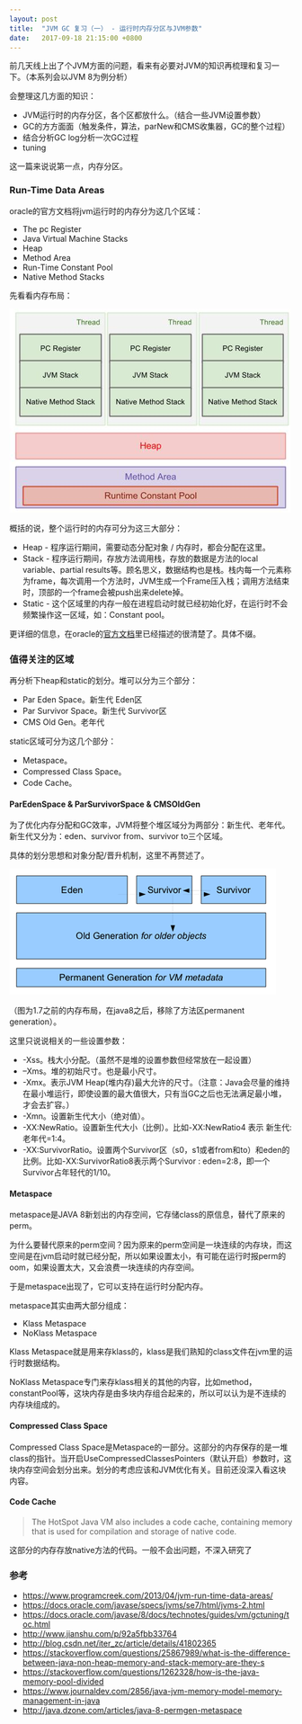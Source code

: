 ```yaml
---
layout: post
title:  "JVM GC 复习（一） - 运行时内存分区与JVM参数"
date:   2017-09-18 21:15:00 +0800
---
```


前几天线上出了个JVM方面的问题，看来有必要对JVM的知识再梳理和复习一下。（本系列会以JVM 8为例分析）

会整理这几方面的知识：

- JVM运行时的内存分区，各个区都放什么。（结合一些JVM设置参数）
- GC的方方面面（触发条件，算法，parNew和CMS收集器，GC的整个过程）
- 结合分析GC log分析一次GC过程
- tuning

这一篇来说说第一点，内存分区。

### Run-Time Data Areas

oracle的官方文档将jvm运行时的内存分为这几个区域：

- The pc Register
- Java Virtual Machine Stacks
- Heap
- Method Area
- Run-Time Constant Pool
- Native Method Stacks

先看看内存布局：

![Alt](/images/JVM-runtime-data-area.jpg)

概括的说，整个运行时的内存可分为这三大部分：

- Heap - 程序运行期间，需要动态分配对象 / 内存时，都会分配在这里。
- Stack - 程序运行期间，存放方法调用栈，存放的数据是方法的local variable、partial results等。顾名思义，数据结构也是栈。栈内每一个元素称为frame，每次调用一个方法时，JVM生成一个Frame压入栈；调用方法结束时，顶部的一个frame会被push出来delete掉。
- Static - 这个区域里的内存一般在进程启动时就已经初始化好，在运行时不会频繁操作这一区域，如：Constant pool。

更详细的信息，在oracle的[官方文档](https://docs.oracle.com/javase/specs/jvms/se7/html/jvms-2.html#jvms-2.5)里已经描述的很清楚了。具体不缀。

### 值得关注的区域

再分析下heap和static的划分。堆可以分为三个部分：

- Par Eden Space。新生代 Eden区
- Par Survivor Space。新生代 Survivor区
- CMS Old Gen。老年代

static区域可分为这几个部分：

- Metaspace。
- Compressed Class Space。
- Code Cache。

#### ParEdenSpace & ParSurvivorSpace & CMSOldGen

为了优化内存分配和GC效率，JVM将整个堆区域分为两部分：新生代、老年代。新生代又分为：eden、survivor from、survivor to三个区域。

具体的划分思想和对象分配/晋升机制，这里不再赘述了。

![Alt](/images/jvm-gc-01.png)

（图为1.7之前的内存布局，在java8之后，移除了方法区permanent generation）。

这里只说说相关的一些设置参数：

- -Xss。栈大小分配。（虽然不是堆的设置参数但经常放在一起设置）
- –Xms。堆的初始尺寸。也是最小尺寸。
- -Xmx。表示JVM Heap(堆内存)最大允许的尺寸。（注意：Java会尽量的维持在最小堆运行，即使设置的最大值很大，只有当GC之后也无法满足最小堆，才会去扩容。）
- -Xmn。设置新生代大小（绝对值）。
- -XX:NewRatio。设置新生代大小（比例）。比如-XX:NewRatio4 表示 新生代:老年代=1:4。
- -XX:SurvivorRatio。设置两个Survivor区（s0，s1或者from和to）和eden的比例。比如-XX:SurvivorRatio8表示两个Survivor : eden=2:8，即一个Survivor占年轻代的1/10。

#### Metaspace

metaspace是JAVA 8新划出的内存空间，它存储class的原信息，替代了原来的perm。

为什么要替代原来的perm空间？因为原来的perm空间是一块连续的内存块，而这空间是在jvm启动时就已经分配，所以如果设置太小，有可能在运行时报perm的oom，如果设置太大，又会浪费一块连续的内存空间。

于是metaspace出现了，它可以支持在运行时分配内存。

metaspace其实由两大部分组成：

- Klass Metaspace
- NoKlass Metaspace

Klass Metaspace就是用来存klass的，klass是我们熟知的class文件在jvm里的运行时数据结构。

NoKlass Metaspace专门来存klass相关的其他的内容，比如method，constantPool等，这块内存是由多块内存组合起来的，所以可以认为是不连续的内存块组成的。

#### Compressed Class Space

Compressed Class Space是Metaspace的一部分。这部分的内存保存的是一堆class的指针。当开启UseCompressedClassesPointers（默认开启）参数时，这块内存空间会划分出来。划分的考虑应该和JVM优化有关。目前还没深入看这块内容。

#### Code Cache 

> The HotSpot Java VM also includes a code cache, containing memory that is used for compilation and storage of native code.

这部分的内存存放native方法的代码。一般不会出问题，不深入研究了

### 参考

- https://www.programcreek.com/2013/04/jvm-run-time-data-areas/
- https://docs.oracle.com/javase/specs/jvms/se7/html/jvms-2.html
- https://docs.oracle.com/javase/8/docs/technotes/guides/vm/gctuning/toc.html
- http://www.jianshu.com/p/92a5fbb33764
- http://blog.csdn.net/iter_zc/article/details/41802365
- https://stackoverflow.com/questions/25867989/what-is-the-difference-between-java-non-heap-memory-and-stack-memory-are-they-s
- https://stackoverflow.com/questions/1262328/how-is-the-java-memory-pool-divided
- https://www.journaldev.com/2856/java-jvm-memory-model-memory-management-in-java
- http://java.dzone.com/articles/java-8-permgen-metaspace

